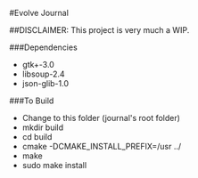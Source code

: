 #Evolve Journal

##DISCLAIMER: This project is very much a WIP.

###Dependencies

* gtk+-3.0
* libsoup-2.4
* json-glib-1.0

###To Build

* Change to this folder (journal's root folder)
* mkdir build
* cd build
* cmake -DCMAKE_INSTALL_PREFIX=/usr ../
* make
* sudo make install